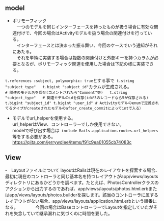 ## model
- ポリモーフィック  
　一つのモデルを同じインターフェースを持ったものが扱う場合に有効な関連付けで、今回の場合はActivityモデルを扱う場合の関連付けを行っている。  
　インターフェースとは決まった振る舞い、今回のケースでいう通知がそれにあたる。  
　それを単純に実装する場合は複数の関連付けと外部キーを持つカラムが必要となるが、ポリモーフィック関連を使用した場合は下記の様に実装できる。  

```t.references :subject, polymorphic: true```とする事で``` t.string "subject_type"  
    t.bigint "subject_id"```カラムが生成される。  
    ```
    # 関連のモデル名を保存(コメントされたら"Comment"等)  
    t.string "subject_type"  
    # 関連モデルのidを保存(idが5のレコードなら5が保存される)
    t.bigint "subject_id"
    t.bigint "user_id"
    # Activityモデルのenumで定義されてるタイプがcreateされたモデルのafter_create_commitによってintで入る）
    ```
- モデルでurl_helperを使用する。  
  url_helperはView、コントローラーでしか使用できない。  
  modelで呼び出す場合は``` include Rails.application.routes.url_helpers```等をする必要がある。  
    https://qiita.com/jerrywdlee/items/f91c9ea01055cb74083c  
## View
-　Layoutファイルについて
 layoutはRailsは現在のレイアウトを探索する場合、最初に現在のコントローラと同じ基本名を持つレイアウトがapp/views/layoutsディレクトリにあるかどうかを調べます。たとえば、PhotosControllerクラスのアクションから出力するのであれば、app/views/layouts/photos.html.erbまたはapp/views/layouts/photos.builderを探します。該当のコントローラに属するレイアウトがない場合、app/views/layouts/application.html.erbという順番になる。　　
 　　
 今回の場合はBaseコントローラーでLayoutを指定していたがそれを失念していて継承漏れに気づくのに時間を要した。　　
